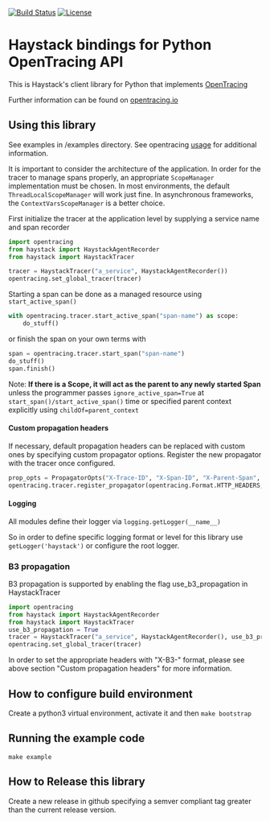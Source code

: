 [![Build Status](https://travis-ci.org/ExpediaDotCom/haystack-client-python.svg?branch=master)](https://travis-ci.org/ExpediaDotCom/haystack-client-python)
[![License](https://img.shields.io/badge/license-Apache%20License%202.0-blue.svg)](https://github.com/ExpediaDotCom/haystack/blob/master/LICENSE)

# Haystack bindings for Python OpenTracing API
This is Haystack's client library for Python that implements [OpenTracing](https://github.com/opentracing/opentracing-python/)

Further information can be found on [opentracing.io](https://opentracing.io/) 

## Using this library
See examples in /examples directory. See opentracing [usage](https://github.com/opentracing/opentracing-python/#usage) for additional information.

It is important to consider the architecture of the application. In order for the tracer to manage spans properly, an appropriate `ScopeManager` implementation must be chosen.  In most environments, the default `ThreadLocalScopeManager` will work just fine. In asynchronous frameworks, the `ContextVarsScopeManager` is a better choice.  

First initialize the tracer at the application level by supplying a service name and span recorder
```python
import opentracing
from haystack import HaystackAgentRecorder
from haystack import HaystackTracer

tracer = HaystackTracer("a_service", HaystackAgentRecorder())
opentracing.set_global_tracer(tracer)
```

Starting a span can be done as a managed resource using `start_active_span()`
```python
with opentracing.tracer.start_active_span("span-name") as scope:
    do_stuff()
```

or finish the span on your own terms with
```python
span = opentracing.tracer.start_span("span-name")
do_stuff()
span.finish()
```

Note: **If there is a Scope, it will act as the parent to any newly started Span** unless the programmer passes 
`ignore_active_span=True` at `start_span()/start_active_span()` time or specified parent context explicitly using 
`childOf=parent_context`

#### Custom propagation headers
If necessary, default propagation headers can be replaced with custom ones by specifying custom propagator options. Register the new propagator with the tracer once configured. 
```python
prop_opts = PropagatorOpts("X-Trace-ID", "X-Span-ID", "X-Parent-Span", "X-baggage-")
opentracing.tracer.register_propagator(opentracing.Format.HTTP_HEADERS, TextPropagator(prop_opts))
```

#### Logging
All modules define their logger via `logging.getLogger(__name__)`

So in order to define specific logging format or level for this library use `getLogger('haystack')` or configure the
root logger.

### B3 propagation
B3 propagation is supported by enabling the flag use_b3_propagation in HaystackTracer
```python
import opentracing
from haystack import HaystackAgentRecorder
from haystack import HaystackTracer
use_b3_propagation = True
tracer = HaystackTracer("a_service", HaystackAgentRecorder(), use_b3_propagation=use_b3_propagation)
opentracing.set_global_tracer(tracer)
```
In order to set the appropriate headers with "X-B3-" format, please see above section "Custom propagation headers" for
more information.

## How to configure build environment
Create a python3 virtual environment, activate it and then `make bootstrap`

## Running the example code
`make example`

## How to Release this library
Create a new release in github specifying a semver compliant tag greater than the current release version.